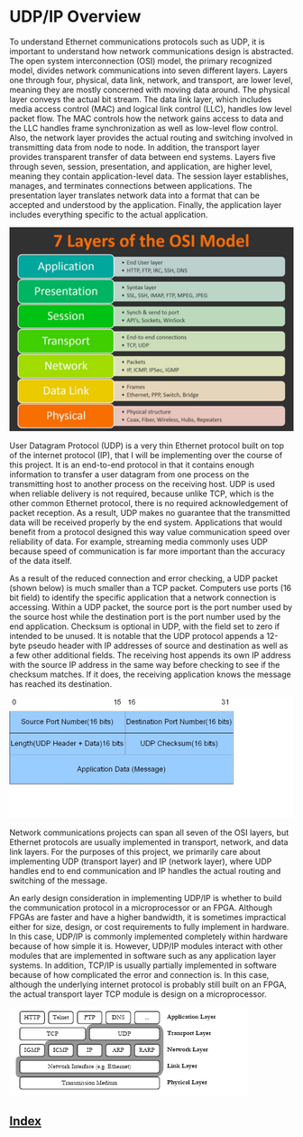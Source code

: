 # UDP/IP Overview

To understand Ethernet communications protocols such as UDP, it is important to understand how network communications 
design is abstracted. The open system interconnection (OSI) model, the primary recognized model, divides network 
communications into seven different layers. Layers one through four, physical, data link, network, and transport, are 
lower level, meaning they are mostly concerned with moving data around. The physical layer conveys the actual bit 
stream. The data link layer, which includes media access control (MAC) and logical link control (LLC), handles low 
level packet flow. The MAC controls how the network gains access to data and the LLC handles frame synchronization as
well as low-level flow control. Also, the network layer provides the actual routing and switching involved in 
transmitting data from node to node. In addition, the transport layer provides transparent transfer of data between 
end systems. Layers five through seven, session, presentation, and application, are higher level, meaning they contain
application-level data. The session layer establishes, manages, and terminates connections between applications. The 
presentation layer translates network data into a format that can be accepted and understood by the application. 
Finally, the application layer includes everything specific to the actual application.

![Osi Layers](osi.png)

User Datagram Protocol (UDP) is a very thin Ethernet protocol built on top of the internet protocol (IP), that I will 
be implementing over the course of this project. It is an end-to-end protocol in that it contains enough information 
to transfer a user datagram from one process on the transmitting host to another process on the receiving host. UDP is
used when reliable delivery is not required, because unlike TCP, which is the other common Ethernet protocol, there is
no required acknowledgement of packet reception. As a result, UDP makes no guarantee that the transmitted data will be
received properly by the end system. Applications that would benefit from a protocol designed this way value 
communication speed over reliability of data. For example, streaming media commonly uses UDP because speed of 
communication is far more important than the accuracy of the data itself.

As a result of the reduced connection and error checking, a UDP packet (shown below) is much smaller than a TCP packet.
Computers use ports (16 bit field) to identify the specific application that a network connection is accessing. Within
a UDP packet, the source port is the port number used by the source host while the destination port is the port number
used by the end application. Checksum is optional in UDP, with the field set to zero if intended to be unused. It is 
notable that the UDP protocol appends a 12-byte pseudo header with IP addresses of source and destination as well as a
few other additional fields. The receiving host appends its own IP address with the source IP address in the same way 
before checking to see if the checksum matches. If it does, the receiving application knows the message has reached 
its destination.

![UDP Packet Type](packet.jpg)

Network communications projects can span all seven of the OSI layers, but Ethernet protocols are usually implemented 
in transport, network, and data link layers. For the purposes of this project, we primarily care about implementing 
UDP (transport layer) and IP (network layer), where UDP handles end to end communication and IP handles the actual 
routing and switching of the message. 

An early design consideration in implementing UDP/IP is whether to build the communication protocol in a 
microprocessor or an FPGA. Although FPGAs are faster and have a higher bandwidth, it is sometimes impractical either
for size, design, or cost requirements to fully implement in hardware. In this case, UDP/IP is commonly implemented 
completely within hardware because of how simple it is. However, UDP/IP modules interact with other modules that are
implemented in software such as any application layer systems. In addition, TCP/IP is usually partially implemented 
in software because of how complicated the error and connection is. In this case, although the underlying internet 
protocol is probably still built on an FPGA, the actual transport layer TCP module is design on a microprocessor.

![Layers](layers.png)

## [Index](index.md)
